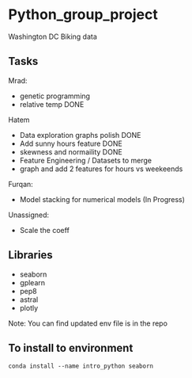 # Python_group_project

Washington DC Biking data

## Tasks

Mrad:

- genetic programming
- relative temp DONE

Hatem

- Data exploration graphs polish DONE
- Add sunny hours feature DONE
- skewness and normaility DONE
- Feature Engineering / Datasets to merge
- graph and add 2 features for hours vs weekeends

Furqan:

- Model stacking for numerical models (In Progress)

Unassigned:

- Scale the coeff

## Libraries

- seaborn
- gplearn
- pep8
- astral
- plotly


Note: You can find updated env file is in the repo

## To install to environment

`conda install --name intro_python seaborn`
